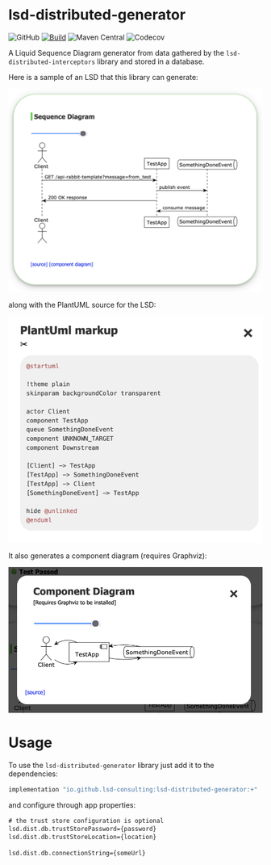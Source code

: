 # lsd-distributed-generator
![GitHub](https://img.shields.io/github/license/lsd-consulting/lsd-distributed-generator)
[![Build](https://github.com/lsd-consulting/lsd-distributed-generator/actions/workflows/macos-build.yml/badge.svg)](https://github.com/lsd-consulting/lsd-distributed-generator/actions/workflows/macos-build.yml)
![Maven Central](https://img.shields.io/maven-central/v/io.github.lsd-consulting/lsd-distributed-generator)
![Codecov](https://img.shields.io/codecov/c/github/lsd-consulting/lsd-distributed-generator)

A Liquid Sequence Diagram generator from data gathered by the `lsd-distributed-interceptors` library and stored in a database. 

Here is a sample of an LSD that this library can generate:

![LSD](https://github.com/lsd-consulting/lsd-distributed-generator/blob/main/image/lsd-example.png?raw=true)

along with the PlantUML source for the LSD:

![LSD Source](https://github.com/lsd-consulting/lsd-distributed-generator/blob/main/image/lsd-source-example.png?raw=true)

It also generates a component diagram (requires Graphviz):

![Component diagram](https://github.com/lsd-consulting/lsd-distributed-generator/blob/main/image/lsd-component-diagram-example.png?raw=true)

# Usage

To use the `lsd-distributed-generator` library just add it to the dependencies:

```groovy
implementation "io.github.lsd-consulting:lsd-distributed-generator:+"
```

and configure through app properties:

```properties
# the trust store configuration is optional
lsd.dist.db.trustStorePassword={password}
lsd.dist.db.trustStoreLocation={location}

lsd.dist.db.connectionString={someUrl}
```
